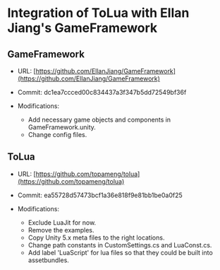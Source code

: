 # Integration of ToLua with Ellan Jiang's GameFramework

## GameFramework

- URL: [https://github.com/EllanJiang/GameFramework](https://github.com/EllanJiang/GameFramework) 

- Commit: dc1ea7ccced00c834437a3f347b5dd72549bf36f

- Modifications:
  - Add necessary game objects and components in GameFramework.unity.
  - Change config files.

## ToLua

- URL: [https://github.com/topameng/tolua](https://github.com/topameng/tolua)

- Commit: ea55728d57473bcf1a36e818f9e81bb1be0a0f25

- Modifications:
  - Exclude LuaJit for now.
  - Remove the examples.
  - Copy Unity 5.x meta files to the right locations.
  - Change path constants in CustomSettings.cs and LuaConst.cs.
  - Add label 'LuaScript' for lua files so that they could be built into assetbundles.
